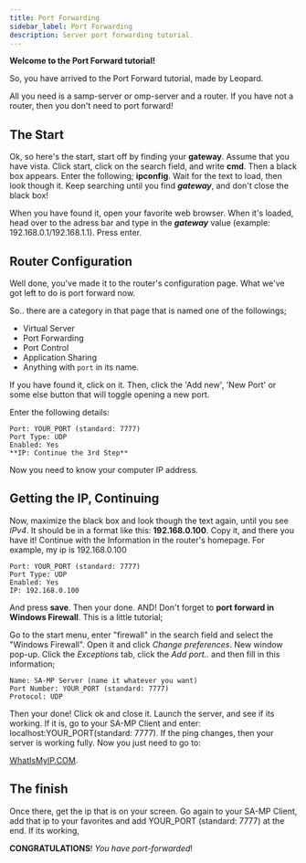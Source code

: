 ```yaml
---
title: Port Forwarding
sidebar_label: Port Forwarding
description: Server port forwarding tutorial.
---
```


**Welcome to the Port Forward tutorial!**

So, you have arrived to the Port Forward tutorial, made by Leopard.

All you need is a samp-server or omp-server and a router. If you have not a router, then you don't need to port forward!

## The Start

Ok, so here's the start, start off by finding your **gateway**. Assume that you have vista. Click start, click on the search field, and write **cmd**. Then a black box appears. Enter the following; **ipconfig**. Wait for the text to load, then look though it. Keep searching until you find _**gateway**_, and don't close the black box!

When you have found it, open your favorite web browser. When it's loaded, head over to the adress bar and type in the _**gateway**_ value (example: 192.168.0.1/192.168.1.1). Press enter.

## Router Configuration

Well done, you've made it to the router's configuration page. What we've got left to do is port forward now.

So.. there are a category in that page that is named one of the followings;

- Virtual Server
- Port Forwarding
- Port Control
- Application Sharing
- Anything with `port` in its name.

If you have found it, click on it. Then, click the 'Add new', 'New Port' or some else button that will toggle opening a new port.

Enter the following details:

```
Port: YOUR_PORT (standard: 7777)
Port Type: UDP
Enabled: Yes
**IP: Continue the 3rd Step**
```

Now you need to know your computer IP address.

## Getting the IP, Continuing

Now, maximize the black box and look though the text again, until you see _IPv4_. It should be in a format like this: **192.168.0.100**. Copy it, and there you have it! Continue with the Information in the router's homepage. For example, my ip is 192.168.0.100

```
Port: YOUR_PORT (standard: 7777)
Port Type: UDP
Enabled: Yes
IP: 192.168.0.100
```

And press **save**. Then your done. AND! Don't forget to **port forward in Windows Firewall**. This is a little tutorial;

Go to the start menu, enter "firewall" in the search field and select the "Windows Firewall". Open it and click _Change preferences_. New window pop-up. Click the _Exceptions_ tab, click the _Add port.._ and then fill in this information;

```
Name: SA-MP Server (name it whatever you want)
Port Number: YOUR_PORT (standard: 7777)
Protocol: UDP
```

Then your done! Click ok and close it. Launch the server, and see if its working. If it is, go to your SA-MP Client and enter: localhost:YOUR_PORT(standard: 7777). If the ping changes, then your server is working fully. Now you just need to go to:

[WhatIsMyIP.COM](https://www.whatismyip.com).

## The finish

Once there, get the ip that is on your screen. Go again to your SA-MP Client, add that ip to your favorites and add YOUR_PORT (standard: 7777) at the end. If its working,

**CONGRATULATIONS**! _You have port-forwarded_!
